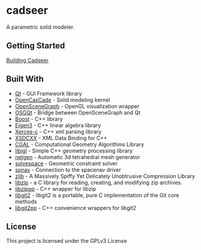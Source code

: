 # cadseer

A parametric solid modeler.

## Getting Started

[Building Cadseer](https://gitlab.com/blobfish/cadseer/wikis/developer#compilebuild)

## Built With

* [Qt](https://www.qt.io/) - GUI Framework library
* [OpenCasCade](https://www.opencascade.com/) - Solid modeling kernel
* [OpenSceneGraph](http://www.openscenegraph.org/) - OpenGL visualization wrapper
* [OSGQt](https://github.com/openscenegraph/osgQt) - Bridge between OpenSceneGraph and Qt
* [Boost](http://www.boost.org/) - C++ library
* [Eigen3](http://eigen.tuxfamily.org/index.php?title=Main_Page) - C++ linear algebra library
* [Xerces-c](http://xerces.apache.org/xerces-c/) - C++ xml parsing library
* [XSDCXX](http://www.codesynthesis.com/products/xsd/) - XML Data Binding for C++
* [CGAL](https://www.cgal.org/) - Computational Geometry Algorithms Library
* [libigl](http://libigl.github.io/libigl/) - Simple C++ geometry processing library
* [netgen](https://sourceforge.net/projects/netgen-mesher/) - Automatic 3d tetrahedral mesh generator
* [solvespace](http://solvespace.com/index.pl/) - Geometric constraint solver
* [spnav](http://spacenav.sourceforge.net/) - Connection to the spacenav driver
* [zlib](https://zlib.net/) - A Massively Spiffy Yet Delicately Unobtrusive Compression Library
* [libzip](https://libzip.org/) - a C library for reading, creating, and modifying zip archives.
* [libzippp](https://github.com/ctabin/libzippp) - C++ wrapper for libzip 
* [libgit2](https://libgit2.org/) - libgit2 is a portable, pure C implementation of the Git core methods 
* [libgit2pp](https://github.com/marcelocantos/libgit2pp) - C++ convenience wrappers for libgit2 


## License

This project is licensed under the GPLv3 License
